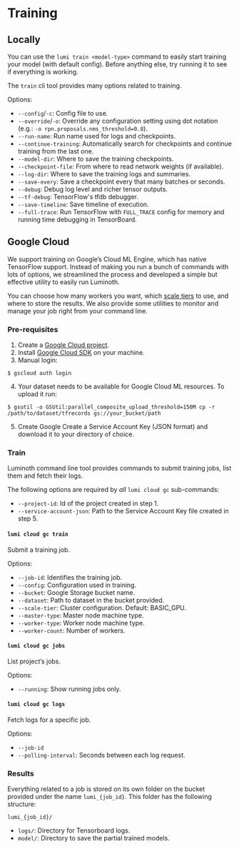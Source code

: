 # Training

## Locally

You can use the `lumi train <model-type>` command to easily start training your model (with default config). Before anything else, try running it to see if everything is working.

The `train` cli tool provides many options related to training.

Options:
  - `--config`/`-c`: Config file to use.
  - `--override`/`-o`: Override any configuration setting using dot notation (e.g.: `-o rpn.proposals.nms_threshold=0.8`).
  - `--run-name`: Run name used for logs and checkpoints.
  - `--continue-training`: Automatically search for checkpoints and continue training from the last one.
  - `--model-dir`: Where to save the training checkpoints.
  - `--checkpoint-file`: From where to read network weights (if available).
  - `--log-dir`: Where to save the training logs and summaries.
  - `--save-every`: Save a checkpoint every that many batches or seconds.
  - `--debug`: Debug log level and richer tensor outputs.
  - `--tf-debug`: TensorFlow's tfdb debugger.
  - `--save-timeline`: Save timeline of execution.
  - `--full-trace`: Run TensorFlow with `FULL_TRACE` config for memory and running time debugging in TensorBoard.


## Google Cloud

We support training on Google’s Cloud ML Engine, which has native TensorFlow support. Instead of making you run a bunch of commands with lots of options, we streamlined the process and developed a simple but effective utility to easily run Luminoth.

You can choose how many workers you want, which [scale tiers](https://cloud.google.com/ml-engine/docs/concepts/training-overview#scale_tier) to use, and where to store the results. We also provide some utilities to monitor and manage your job right from your command line.

### Pre-requisites

1. Create a [Google Cloud project](https://console.cloud.google.com/projectcreate).
2. Install [Google Cloud SDK](https://cloud.google.com/sdk/) on your machine.
3. Manual login:
```
$ gscloud auth login
```
4. Your dataset needs to be available for Google Cloud ML resources. To upload it run:
```
$ gsutil -o GSUtil:parallel_composite_upload_threshold=150M cp -r /path/to/dataset/tfrecords gs://your_bucket/path
```
5. Create Google Create a Service Account Key (JSON format) and download it to your directory of choice.

### Train

Luminoth command line tool provides commands to submit training jobs, list them and fetch their logs.

The following options are required by *all* `lumi cloud gc` sub-commands:

  - `--project-id`: Id of the project created in step 1.
  - `--service-account-json`: Path to the Service Account Key file created in step 5.

#### `lumi cloud gc train`
Submit a training job.

Options:
  - `--job-id`: Identifies the training job.
  - `--config`: Configuration used in training.
  - `--bucket`: Google Storage bucket name.
  - `--dataset`: Path to dataset in the bucket provided.
  - `--scale-tier`: Cluster configuration. Default: BASIC_GPU.
  - `--master-type`: Master node machine type.
  - `--worker-type`: Worker node machine type.
  - `--worker-count`: Number of workers.

#### `lumi cloud gc jobs`
List project’s jobs.

Options:
  - `--running`: Show running jobs only.

#### `lumi cloud gc logs`
Fetch logs for a specific job.

Options:
  - `--job-id`
  - `--polling-interval`: Seconds between each log request.

### Results

Everything related to a job is stored on its own folder on the bucket provided under the name `lumi_{job_id}`. This folder has the following structure:

`lumi_{job_id}/`
  - `logs/`: Directory for Tensorboard logs.
  - `model/`: Directory to save the partial trained models.

